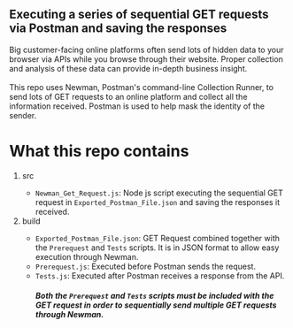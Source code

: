 ## Executing a series of sequential GET requests via Postman and saving the responses
Big customer-facing online platforms often send lots of hidden data to your browser via APIs while you browse through their website. Proper collection and analysis of these data can provide in-depth business insight.
<br><br>
This repo uses Newman, Postman's command-line Collection Runner, to send lots of GET requests to an online platform and collect all the information received. Postman is used to help mask the identity of the sender.

# What this repo contains
<ol>
<li>src</li>
<ul><li> <code>Newman_Get_Request.js</code>: Node js script executing the sequential GET request in <code>Exported_Postman_File.json</code> and saving the responses it received.</li></ul>
<li>build</li>
<ul>
<li> <code>Exported_Postman_File.json</code>: GET Request combined together with the <code>Prerequest</code> and <code>Tests</code> scripts. It is in JSON format to allow easy execution through Newman.</li>
<li> <code>Prerequest.js</code>: Executed before Postman sends the request.</li>
<li> <code>Tests.js</code>: Executed after Postman receives a response from the API.</li>
<h5> Both the <code>Prerequest</code> and <code>Tests</code> scripts must be included with the GET request in order to sequentially send multiple GET requests through Newman. </h3>
</ul>
</ol>
